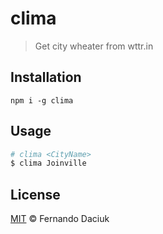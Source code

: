 # clima

> Get city wheater from wttr.in

## Installation

```console
npm i -g clima
```

## Usage

```sh
# clima <CityName>
$ clima Joinville
```

## License

[MIT](https://github.com/fdaciuk/licenses/blob/master/MIT-LICENSE.md) &copy; Fernando Daciuk
